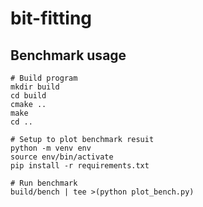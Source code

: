 # bit-fitting

## Benchmark usage
```
# Build program
mkdir build
cd build
cmake ..
make
cd ..

# Setup to plot benchmark resuit
python -m venv env
source env/bin/activate
pip install -r requirements.txt

# Run benchmark
build/bench | tee >(python plot_bench.py)
```
